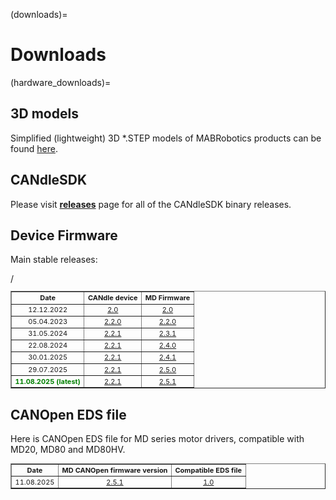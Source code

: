 (downloads)=

# Downloads

(hardware_downloads)=

## 3D models

Simplified (lightweight) 3D \*.STEP models of MABRobotics products can be found
[here](https://drive.google.com/drive/folders/1HMs3-LDdo9Fq8obLJfhrmhvfJQhLiTa4?usp=sharing).

## CANdleSDK

Please visit [**releases**](https://github.com/mabrobotics/CANdle-SDK/releases) page for all of the
CANdleSDK binary releases.

<!--## MAB Firmware

Firmware update of MABs products is release in form of proprietary `.mab` files. These files can be
uploaded to devices using [CANdleTool](candletool)

```
candletool md update -i <id> ./path/to/mab/file.mab
candletool pds update -i <id> ./path/to/mab/file.mab
candletool candle update -i <id> ./path/to/mab/file.mab
```

For example:

```
candletool md update -i 100 ./md_3_0_0_abcdefa.mab
```-->

## Device Firmware

Main stable releases:

<table border="1" cellpadding="2" cellspacing="0"  class="gridlines sheet0" id="sheet0" style="float:center;text-align:center;font-size:11px ;width:100%">
	<tbody>
		<tr>
      		<td> <b>Date</b></td>
			<td> <b>CANdle device</b></td>
			<td> <b>MD Firmware</b></td>
		</tr>
    	<tr>
			<td>12.12.2022</td>
			<td><a href = https://drive.google.com/drive/folders/10wIX2uEaf42pkwGgW9fVAcGT7zrbptN9?usp=share_link >2.0</a></td>
			<td><a href = ../MAB_CAN_Flasher_ea1d72f2_V2.0.0 >2.0</a></td>
		</tr>
		<tr>
			<td>05.04.2023</td>
			<td><a href = https://drive.google.com/drive/folders/1KDQ-C75hCG3vG0TmMa5ZI3u2Hdv0R0jF?usp=share_link>2.2.0</a></td>
			<td><a href = https://drive.google.com/drive/folders/1fc-_x4e1BJuoYAXRuuwuZ3nlq07d4J5S?usp=share_link>2.2.0</a></td>
		</tr>
		<tr>
			<td>31.05.2024</td>
			<td><a href = ../_static/firmware/candle_2.2.1.zip>2.2.1</a></td>
			<td><a href = https://drive.google.com/file/d/1JEStPSVnSHGrSZuBAMhupySp18OfRDAs/view?usp=sharing>2.3.1</a></td>
		</tr>
		<tr>
			<td>22.08.2024</td>
			<td><a href = ../_static/firmware/candle_2.2.1.zip>2.2.1</a></td>
			<td><a href = ../_static/firmware/md_2.4.0.zip>2.4.0</a></td>
		</tr>
		<tr>/
			<td>30.01.2025</td>
			<td><a href = ../_static/firmware/candle_2.2.1.zip>2.2.1</a></td>
			<td><a href = ../_static/firmware/md_2.4.1.zip>2.4.1</a></td>
		</tr>
		<tr>
			<td>29.07.2025</td>
			<td><a href = ../_static/firmware/candle_2.2.1.zip>2.2.1</a></td>
			<td><a href = ../_static/firmware/md_2.5.0.zip>2.5.0</a></td>
		</tr>
		<tr>
			<td style="color:green;"><b>11.08.2025 (latest)</b></td>
			<td><a href = ../_static/firmware/candle_2.2.1.zip>2.2.1</a></td>
			<td><a href = ../_static/firmware/md_2.5.1.zip>2.5.1</a></td>
		</tr>
	</tbody>
</table>

## CANOpen EDS file

Here is CANOpen EDS file for MD series motor drivers, compatible with MD20, MD80 and MD80HV.

<table border="1" cellpadding="2" cellspacing="0"  class="gridlines sheet0" id="sheet0" style="float:center;text-align:center;font-size:11px ;width:100%">
	<tbody>
		<tr>
      		<td> <b>Date</b></td>
			<td> <b>MD CANOpen firmware version</b></td>
			<td> <b>Compatible EDS file</b></td>
		</tr>
    	<tr>
			<td>11.08.2025</td>
			<td><a href = ../_static/firmware/md_2.5.1.zip > 2.5.1 </a></td>
			<td><a href = ../_static/eds/md_1.0.eds > 1.0 </a></td>
		</tr>
	</tbody>
</table>
<p></p>
